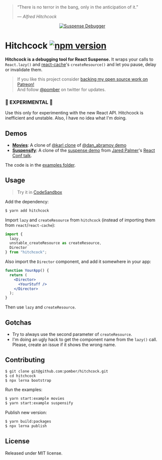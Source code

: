> “There is no terror in the bang, only in the anticipation of it.”
>
> — <cite>Alfred Hitchcock</cite>

<div align="center">
<a href="https://hitchcock-movies.netlify.com">
<img alt="Suspense Debugger" src="https://user-images.githubusercontent.com/1911623/38225137-d49061ea-36c9-11e8-8042-f3b7e17fb07b.gif" />
</a>
</div>

# Hitchcock [![npm version](https://img.shields.io/npm/v/hitchcock.svg?style=flat)](https://www.npmjs.com/package/hitchcock)

**Hitchcock is a debugging tool for React Suspense.** It wraps your calls to `React.lazy()` and [react-cache](https://github.com/facebook/react/tree/master/packages/react-cache)'s `createResource()` and let you pause, delay or invalidate them.

> If you like this project consider [backing my open source work on Patreon!](https://patreon.com/pomber)  
> And follow [@pomber](https://twitter.com/pomber) on twitter for updates.

### 🚨 EXPERIMENTAL 🚨

Use this only for experimenting with the new React API. Hitchcock is inefficient and unstable. Also, I have no idea what I'm doing.

## Demos

- [**Movies**](https://hitchcock-movies.netlify.com):
  A clone of [@karl clone](https://github.com/karl/react-async-io-testbed) of [@dan_abramov demo](https://www.youtube.com/watch?v=6g3g0Q_XVb4)
- [**Suspensify**](https://hitchcock-suspensify.netlify.com):
  A clone of the [suspense demo](https://github.com/jaredpalmer/react-conf-2018) from [Jared Palmer](https://twitter.com/jaredpalmer)'s [React Conf talk](https://www.youtube.com/watch?v=SCQgE4mTnjU&feature=youtu.be).

The code is in the [examples folder](https://github.com/pomber/hitchcock/tree/master/examples).

## Usage

> Try it in [CodeSandbox](https://codesandbox.io/s/ovqlz507pz)

Add the dependency:

```bash
$ yarn add hitchcock
```

Import `lazy` and `createResource` from `hitchcock` (instead of importing them from `react`/`react-cache`):

```js
import {
  lazy,
  unstable_createResource as createResource,
  Director
} from "hitchcock";
```

Also import the `Director` component, and add it somewhere in your app:

```jsx
function YourApp() {
  return (
    <Director>
      <YourStuff />
    </Director>
  );
}
```

Then use `lazy` and `createResource`.

## Gotchas

- Try to always use the second parameter of `createResource`.
- I'm doing an ugly hack to get the component name from the `lazy()` call. Please, create an issue if it shows the wrong name.

## Contributing

```bash
$ git clone git@github.com:pomber/hitchcock.git
$ cd hitchcock
$ npx lerna bootstrap
```

Run the examples:

```bash
$ yarn start:example movies
$ yarn start:example suspensify
```

Publish new version:

```bash
$ yarn build:packages
$ npx lerna publish
```

## License

Released under MIT license.
